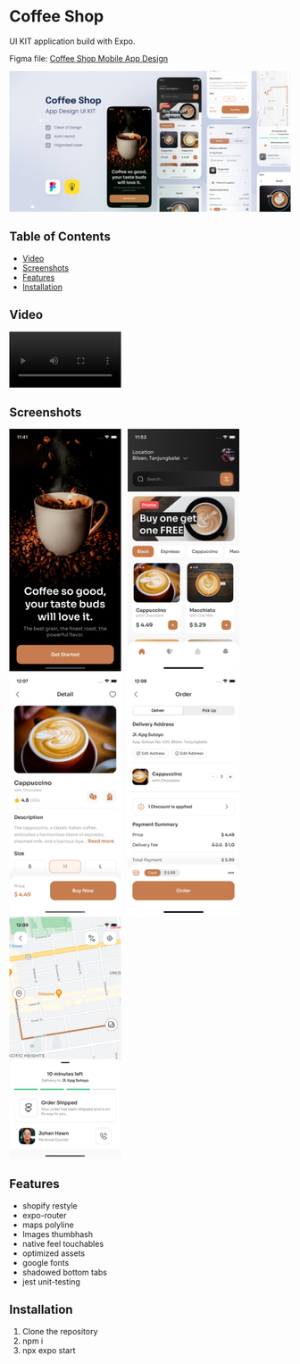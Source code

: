 # Coffee Shop

UI KIT application build with Expo.

Figma file: [Coffee Shop Mobile App Design](https://www.figma.com/community/file/1116708627748807811)

![An old rock in the desert](./readme-assets/figma-preview.png)

## Table of Contents

- [Video](#video)
- [Screenshots](#screenshots)
- [Features](#features)
- [Installation](#installation)

## Video

<video src="./readme-assets/videoapp.mp4" width="200" style="margin-right: 8px;"></video>

## Screenshots

<img src="./readme-assets/1.png" width="200" style="margin-right: 8px;">
<img src="./readme-assets/2.png" width="200" style="margin-right: 8px;">
<img src="./readme-assets/3.png" width="200" style="margin-right: 8px;">
<img src="./readme-assets/4.png" width="200" style="margin-right: 8px;">
<img src="./readme-assets/5.png" width="200">

## Features

- shopify restyle
- expo-router
- maps polyline
- Images thumbhash
- native feel touchables
- optimized assets
- google fonts
- shadowed bottom tabs
- jest unit-testing

## Installation

1. Clone the repository
2. npm i
3. npx expo start
